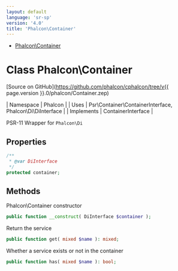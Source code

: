 ```yaml
---
layout: default
language: 'sr-sp'
version: '4.0'
title: 'Phalcon\Container'
---
```


* [Phalcon\Container](#container)

<h1 id="container">Class Phalcon\Container</h1>

[Source on GitHub](https://github.com/phalcon/cphalcon/tree/v{{ page.version }}.0/phalcon/Container.zep)

| Namespace | Phalcon | | Uses | Psr\Container\ContainerInterface, Phalcon\Di\DiInterface | | Implements | ContainerInterface |

PSR-11 Wrapper for `Phalcon\Di`

## Properties

```php
/**
 * @var DiInterface
 */
protected container;

```

## Methods

Phalcon\Container constructor

```php
public function __construct( DiInterface $container );
```

Return the service

```php
public function get( mixed $name ): mixed;
```

Whether a service exists or not in the container

```php
public function has( mixed $name ): bool;
```